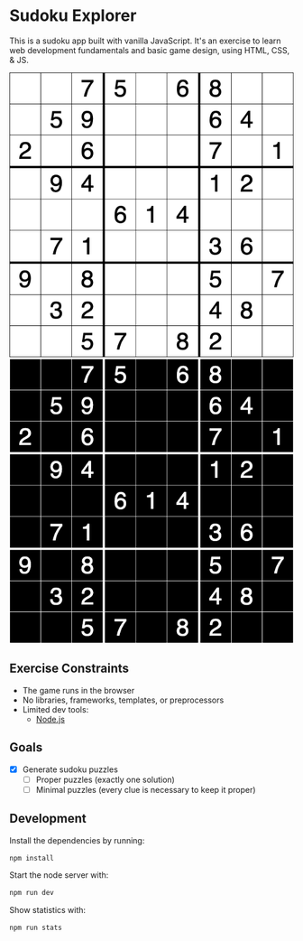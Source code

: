 # Sudoku Explorer

This is a sudoku app built with vanilla JavaScript. It's an exercise to learn
web development fundamentals and basic game design, using HTML, CSS, & JS.

![Sudoku (light mode)](screenshots/sudoku-light.png)
![Sudoku (dark mode)](screenshots/sudoku-dark.png)

## Exercise Constraints
- The game runs in the browser
- No libraries, frameworks, templates, or preprocessors
- Limited dev tools:
  - [Node.js](https://nodejs.org/)

## Goals
- [x] Generate sudoku puzzles
  - [ ] Proper puzzles (exactly one solution)
  - [ ] Minimal puzzles (every clue is necessary to keep it proper)

## Development
Install the dependencies by running:
```sh
npm install
```
Start the node server with:
```sh
npm run dev
```
Show statistics with:
```sh
npm run stats
```
